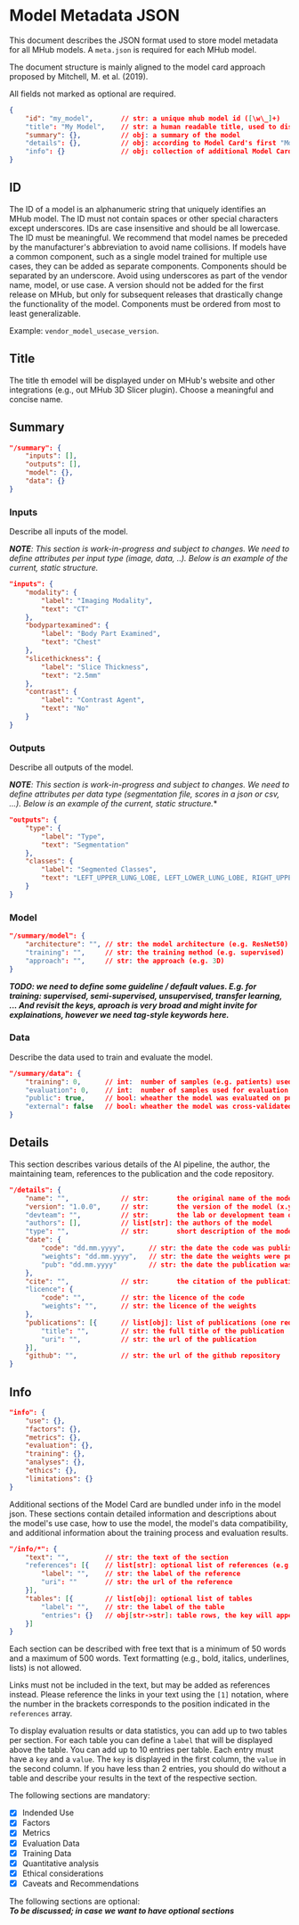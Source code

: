 # Model Metadata JSON

This document describes the JSON format used to store model metadata for all MHub models.
A `meta.json` is required for each MHub model.

The document structure is mainly aligned to the model card approach proposed by Mitchell, M. et al. (2019).

All fields not marked as optional are required.

```json
{
    "id": "my_model",       // str: a unique mhub model id ([\w\_]+)
    "title": "My Model",    // str: a human readable title, used to display the model on the website
    "summary": {},          // obj: a summary of the model
    "details": {},          // obj: according to Model Card's first "Model Details" section
    "info": {}              // obj: collection of additional Model Card sections 
}
```

## ID

The ID of a model is an alphanumeric string that uniquely identifies an MHub model. The ID must not contain spaces or other special characters except underscores. IDs are case insensitive and should be all lowercase. The ID must be meaningful. We recommend that model names be preceded by the manufacturer's abbreviation to avoid name collisions. If models have a common component, such as a single model trained for multiple use cases, they can be added as separate components. Components should be separated by an underscore. Avoid using underscores as part of the vendor name, model, or use case. A version should not be added for the first release on MHub, but only for subsequent releases that drastically change the functionality of the model. Components must be ordered from most to least generalizable.

Example: `vendor_model_usecase_version`.

## Title

The title th emodel will be displayed under on MHub's website and other integrations (e.g., out MHub 3D Slicer plugin). Choose a meaningful and concise name.

## Summary

```json
"/summary": {
    "inputs": [],
    "outputs": [],
    "model": {},
    "data": {}
}
```

### Inputs

Describe all inputs of the model.

***NOTE**: This section is work-in-progress and subject to changes. We need to define attributes per input type (image, data, ..). Below is an example of the current, static structure.*

```json
"inputs": {
    "modality": {
        "label": "Imaging Modality",
        "text": "CT"
    },
    "bodypartexamined": {
        "label": "Body Part Examined",
        "text": "Chest"
    },
    "slicethickness": {
        "label": "Slice Thickness",
        "text": "2.5mm"
    },
    "contrast": {
        "label": "Contrast Agent",
        "text": "No"
    }
}
```

### Outputs

Describe all outputs of the model.

***NOTE**: This section is work-in-progress and subject to changes. We need to define attributes per data type (segmentation file, scores in a json or csv, ...). Below is an example of the current, static structure.**

```json
"outputs": {
    "type": {
        "label": "Type",
        "text": "Segmentation"
    },
    "classes": {
        "label": "Segmented Classes",
        "text": "LEFT_UPPER_LUNG_LOBE, LEFT_LOWER_LUNG_LOBE, RIGHT_UPPER_LUNG_LOBE, RIGHT_MIDDLE_LUNG_LOBE, RIGHT_LOWER_LUNG_LOBE"
    }
}
```

### Model

```json
"/summary/model": {
    "architecture": "", // str: the model architecture (e.g. ResNet50)
    "training": "",     // str: the training method (e.g. supervised)
    "approach": "",     // str: the approach (e.g. 3D)
}
```

***TODO: we need to define some guideline / default values. E.g. for training: supervised, semi-supervised, unsupervised, transfer learning, ... And revisit the keys, aproach is very broad and might invite for explainations, however we need tag-style keywords here.***

### Data

Describe the data used to train and evaluate the model.

```json
"/summary/data": {
    "training": 0,      // int:  number of samples (e.g. patients) used during training
    "evaluation": 0,    // int:  number of samples used for evaluation
    "public": true,     // bool: wheather the model was evaluated on public data
    "external": false   // bool: wheather the model was cross-validated 
}
```

## Details

This section describes various details of the AI pipeline, the author, the maintaining team, references to the publication and the code repository.

```json
"/details": {
    "name": "",             // str:       the original name of the model (e.g., as used in publications)
    "version": "1.0.0",     // str:       the version of the model (x.y.z)
    "devteam": "",          // str:       the lab or development team of the model
    "authors": [],          // list[str]: the authors of the model
    "type": "",             // str:       short description of the model type (e.g., Relational two-stage U-Net (Cascade of two relational U-Net, trained end-to-end)
    "date": {
        "code": "dd.mm.yyyy",      // str: the date the code was published
        "weights": "dd.mm.yyyy",   // str: the date the weights were published
        "pub": "dd.mm.yyyy"        // str: the date the publication was published
    },
    "cite": "",             // str:       the citation of the publication (APA)
    "licence": {
        "code": "",         // str: the licence of the code
        "weights": "",      // str: the licence of the weights
    },
    "publications": [{      // list[obj]: list of publications (one required)
        "title": "",        // str: the full title of the publication
        "uri": "",          // str: the url of the publication
    }],
    "github": "",           // str: the url of the github repository
}
```

## Info

```json
"info": {
    "use": {},
    "factors": {},
    "metrics": {},
    "evaluation": {},
    "training": {},
    "analyses": {},
    "ethics": {},
    "limitations": {}
}
```

Additional sections of the Model Card are bundled under info in the model json.
These sections contain detailed information and descriptions about the model's use case, how to use the model, the model's data compatibility, and additional information about the training process and evaluation results.

```json
"/info/*": {
    "text": "",         // str: the text of the section
    "references": [{    // list[str]: optional list of references (e.g., links)
        "label": "",    // str: the label of the reference
        "uri": ""       // str: the url of the reference
    }],
    "tables": [{        // list[obj]: optional list of tables
        "label": "",    // str: the label of the table
        "entries": {}   // obj[str->str]: table rows, the key will appear in the first, the value in the second column
    }]
}
```

Each section can be described with free text that is a minimum of 50 words and a maximum of 500 words. Text formatting (e.g., bold, italics, underlines, lists) is not allowed.

Links must not be included in the text, but may be added as references instead. Please reference the links in your text using the `[1]` notation, where the number in the brackets corresponds to the position indicated in the `references` array.

To display evaluation results or data statistics, you can add up to two tables per section.
For each table you can define a `label` that will be displayed above the table. You can add up to 10 entries per table. Each entry must have a `key` and a `value`. The `key` is displayed in the first column, the `value` in the second column. If you have less than 2 entries, you should do without a table and describe your results in the text of the respective section.

The following sections are mandatory:

- [x] Indended Use
- [x] Factors
- [x] Metrics
- [x] Evaluation Data
- [x] Training Data
- [x] Quantitative analysis
- [x] Ethical considerations
- [x] Caveats and Recommendations

The following sections are optional:  
***To be discussed; in case we want to have optional sections***
